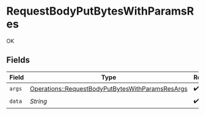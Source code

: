 # RequestBodyPutBytesWithParamsRes

OK


## Fields

| Field                                                                                                               | Type                                                                                                                | Required                                                                                                            | Description                                                                                                         |
| ------------------------------------------------------------------------------------------------------------------- | ------------------------------------------------------------------------------------------------------------------- | ------------------------------------------------------------------------------------------------------------------- | ------------------------------------------------------------------------------------------------------------------- |
| `args`                                                                                                              | [Operations::RequestBodyPutBytesWithParamsResArgs](../../models/operations/requestbodyputbyteswithparamsresargs.md) | :heavy_check_mark:                                                                                                  | N/A                                                                                                                 |
| `data`                                                                                                              | *String*                                                                                                            | :heavy_check_mark:                                                                                                  | N/A                                                                                                                 |